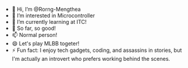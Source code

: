 - 👋 Hi, I’m @Rorng-Mengthea
- 👀 I’m interested in Microcontroller
- 🌱 I’m currently learning at ITC!
- 💞️ So far, so good!
- 📫 Normal person!
- 😄 Let's play MLBB togeter!
- ⚡ Fun fact: I enjoy tech gadgets, coding, and assassins in stories, but I'm actually an introvert who prefers working behind the scenes.

<!---
Rorng-Mengthea/Rorng-Mengthea is a ✨ special ✨ repository because its `README.md` (this file) appears on your GitHub profile.
You can click the Preview link to take a look at your changes.
--->
